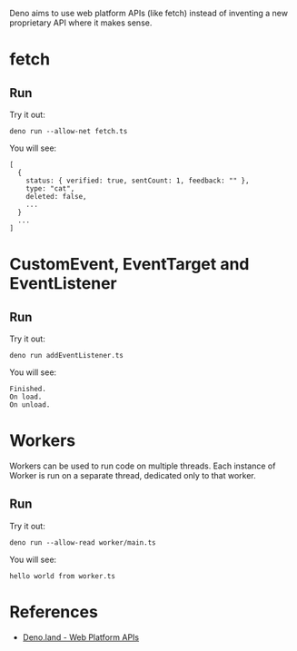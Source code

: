 Deno aims to use web platform APIs (like fetch) instead of inventing a new proprietary API where it makes sense.

# fetch

## Run

Try it out:

`deno run --allow-net fetch.ts`

You will see:

```
[
  {
    status: { verified: true, sentCount: 1, feedback: "" },
    type: "cat",
    deleted: false,
    ...
  }
  ...
]
```

# CustomEvent, EventTarget and EventListener

## Run

Try it out:

`deno run addEventListener.ts`

You will see:

```
Finished.
On load.
On unload.
```

# Workers

Workers can be used to run code on multiple threads. Each instance of Worker is run on a separate thread, dedicated only to that worker.

## Run

Try it out:

`deno run --allow-read worker/main.ts`

You will see:

```
hello world from worker.ts
```

# References
* [Deno.land - Web Platform APIs](https://deno.land/manual@v1.6.2/runtime/web_platform_apis#web-platform-apis)